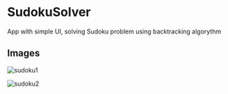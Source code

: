 # SudokuSolver
App with simple UI, solving Sudoku problem using backtracking algorythm

## Images

![sudoku1](https://github.com/milonpabis/SudokuSolver/assets/116438884/8ab5761f-12af-4837-9200-4892642f8d8a)


![sudoku2](https://github.com/milonpabis/SudokuSolver/assets/116438884/86e19885-82e0-4831-8d33-902ab7e9dbf2)


